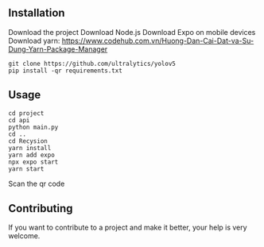 ## Installation
Download the project
Download Node.js
Download Expo on mobile devices
Download yarn: https://www.codehub.com.vn/Huong-Dan-Cai-Dat-va-Su-Dung-Yarn-Package-Manager

```terminal
git clone https://github.com/ultralytics/yolov5
pip install -qr requirements.txt
```

## Usage

```terminal
cd project
cd api 
python main.py
cd ..
cd Recysion
yarn install
yarn add expo
npx expo start
yarn start
```

Scan the qr code



## Contributing

If you want to contribute to a project and make it better, your help is very welcome.


